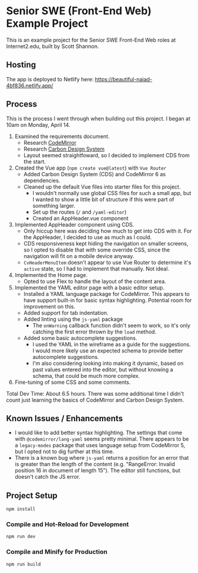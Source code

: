 # Senior SWE (Front-End Web) Example Project

This is an example project for the Senior SWE Front-End Web roles at Internet2.edu, built by Scott Shannon.

## Hosting

The app is deployed to Netlify here: https://beautiful-naiad-4bf836.netlify.app/

## Process

This is the process I went through when building out this project. I began at 10am on Monday, April 14.

1. Examined the requirements document.
    - Research [CodeMirror](https://codemirror.net)
    - Research [Carbon Design System](https://carbondesignsystem.com/)
    - Layout seemed straightfoward, so I decided to implement CDS from the start.
2. Created the Vue app (`npm create vue@latest`) with `Vue Router`
    - Added Carbon Design System (CDS) and CodeMirror 6 as dependencies.
    - Cleaned up the default Vue files into starter files for this project.
      - I wouldn't normally use global CSS files for such a small app, but I wanted to show a little bit of structure if this were part of something larger.
      - Set up the routes (`/` and `/yaml-editor`)
      - Created an AppHeader.vue component
3. Implemented AppHeader component using CDS.
    - Only hiccup here was deciding how much to get into CDS with it. For the AppHeader, I decided to use as much as I could.
    - CDS responsiveness kept hiding the navigation on smaller screens, so I opted to disable that with some override CSS, since the navigation will fit on a mobile device anyway.
    - `CvHeaderMenuItem` doesn't appear to use Vue Router to determine it's `active` state, so I had to implement that manually. Not ideal.
4. Implemented the Home page.
    - Opted to use Flex to handle the layout of the content area. 
5. Implemented the YAML editor page with a basic editor setup.
    - Installed a YAML language package for CodeMirror. This appears to have support built-in for basic syntax highlighting. Potential room for improvement on this.
    - Added support for tab indentation.
    - Added linting using the `js-yaml` package
      - The `onWarning` callback function didn't seem to work, so it's only catching the first error thrown by the `load` method.
    - Added some basic autocomplete suggestions.
      - I used the YAML in the wireframe as a guide for the suggestions. I would more likely use an expected schema to provide better autocomplete suggestions.
      - I'm also considering looking into making it dynamic, based on past values entered into the editor, but without knowing a schema, that could be much more complex.
6. Fine-tuning of some CSS and some comments.

Total Dev Time: About 6.5 hours.
There was some additional time I didn't count just learning the basics of CodeMirror and Carbon Design System.

## Known Issues / Enhancements
- I would like to add better syntax highlighting. The settings that come with `@codemirror/lang-yaml` seems pretty minimal. There appears to be a `legacy-modes` package that uses language setup from CodeMirror 5, but I opted not to dig further at this time.
- There is a known bug where `js-yaml` returns a position for an error that is greater than the length of the content (e.g. "RangeError: Invalid position 16 in document of length 15"). The editor still functions, but doesn't catch the JS error. 

## Project Setup

```sh
npm install
```

### Compile and Hot-Reload for Development

```sh
npm run dev
```

### Compile and Minify for Production

```sh
npm run build
```
